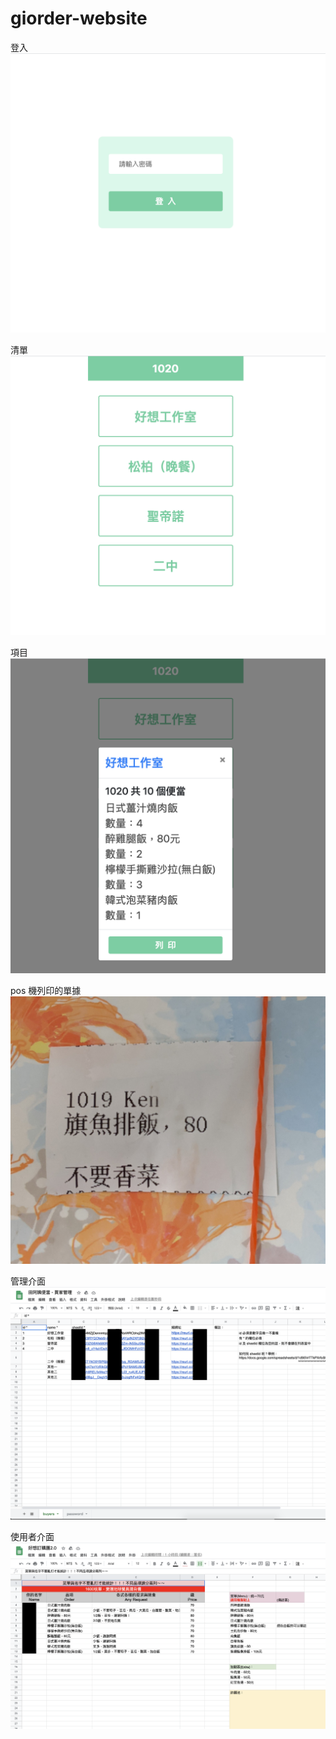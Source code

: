 # giorder-website

登入
![](img/1-login.png)

清單
![](img/2-list.png)

項目
![](img/3-item.png)

pos 機列印的單據
![](img/4-pos.jpg)

管理介面
![](img/5-manager.png)

使用者介面
![](img/6-client.png)
